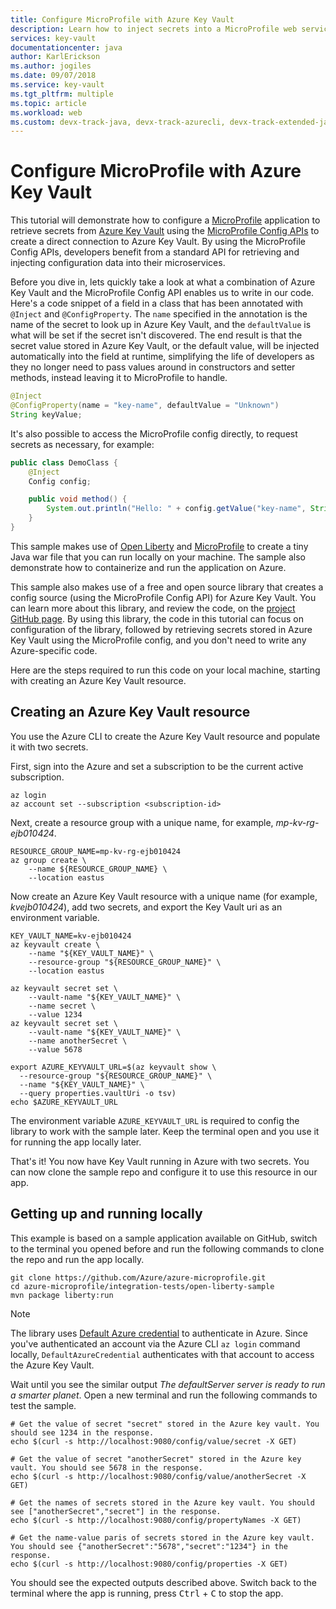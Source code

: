 ```yaml
---
title: Configure MicroProfile with Azure Key Vault
description: Learn how to inject secrets into a MicroProfile web service with Azure Key Vault
services: key-vault
documentationcenter: java
author: KarlErickson
ms.author: jogiles
ms.date: 09/07/2018
ms.service: key-vault
ms.tgt_pltfrm: multiple
ms.topic: article
ms.workload: web
ms.custom: devx-track-java, devx-track-azurecli, devx-track-extended-java, devx-track-javaee, devx-track-javaee-mp, devx-track-javaee-mp-aca
---
```


# Configure MicroProfile with Azure Key Vault

This tutorial will demonstrate how to configure a [MicroProfile](http://microprofile.io) application to retrieve secrets from [Azure Key Vault](https://azure.microsoft.com/services/key-vault/) using the [MicroProfile Config APIs](https://microprofile.io/project/eclipse/microprofile-config) to create a direct connection to Azure Key Vault. By using the MicroProfile Config APIs, developers benefit from a standard API for retrieving and injecting configuration data into their microservices.

Before you dive in, lets quickly take a look at what a combination of Azure Key Vault and the MicroProfile Config API enables us to write in our code. Here's a code snippet of a field in a class that has been annotated with `@Inject` and `@ConfigProperty`. The `name` specified in the annotation is the name of the secret to look up in Azure Key Vault, and the `defaultValue` is what will be set if the secret isn't discovered. The end result is that the secret value stored in Azure Key Vault, or the default value, will be injected automatically into the field at runtime, simplifying the life of developers as they no longer need to pass values around in constructors and setter methods, instead leaving it to MicroProfile to handle.

```java
@Inject
@ConfigProperty(name = "key-name", defaultValue = "Unknown")
String keyValue;
```

It's also possible to access the MicroProfile config directly, to request secrets as necessary, for example:

```java
public class DemoClass {
    @Inject
    Config config;

    public void method() {
        System.out.println("Hello: " + config.getValue("key-name", String.class));
    }
}
```

This sample makes use of [Open Liberty](https://openliberty.io/) and [MicroProfile](https://microprofile.io/) to create a tiny Java war file that you can run locally on your machine. The sample also demonstrate how to containerize and run the application on Azure.

This sample also makes use of a free and open source library that creates a config source (using the MicroProfile Config API) for Azure Key Vault. You can learn more about this library, and review the code, on the [project GitHub page](https://github.com/Azure/azure-microprofile/tree/main/config-keyvault). By using this library, the code in this tutorial can focus on configuration of the library, followed by retrieving secrets stored in Azure Key Vault using the MicroProfile config, and you don't need to write any Azure-specific code.

Here are the steps required to run this code on your local machine, starting with creating an Azure Key Vault resource.

## Creating an Azure Key Vault resource

You use the Azure CLI to create the Azure Key Vault resource and populate it with two secrets.

First, sign into the Azure and set a subscription to be the current active subscription.

```azurecli
az login
az account set --subscription <subscription-id>
```

Next, create a resource group with a unique name, for example, *mp-kv-rg-ejb010424*.

```azurecli
RESOURCE_GROUP_NAME=mp-kv-rg-ejb010424
az group create \
    --name ${RESOURCE_GROUP_NAME} \
    --location eastus
```

Now create an Azure Key Vault resource with a unique name (for example, *kvejb010424*), add two secrets, and export the Key Vault uri as an environment variable.

```azurecli
KEY_VAULT_NAME=kv-ejb010424
az keyvault create \
    --name "${KEY_VAULT_NAME}" \
    --resource-group "${RESOURCE_GROUP_NAME}" \
    --location eastus

az keyvault secret set \
    --vault-name "${KEY_VAULT_NAME}" \
    --name secret \
    --value 1234
az keyvault secret set \
    --vault-name "${KEY_VAULT_NAME}" \
    --name anotherSecret \
    --value 5678

export AZURE_KEYVAULT_URL=$(az keyvault show \
  --resource-group "${RESOURCE_GROUP_NAME}" \
  --name "${KEY_VAULT_NAME}" \
  --query properties.vaultUri -o tsv)
echo $AZURE_KEYVAULT_URL
```

The environment variable `AZURE_KEYVAULT_URL` is required to config the library to work with the sample later. Keep the terminal open and you use it for running the app locally later.

That's it! You now have Key Vault running in Azure with two secrets. You can now clone the sample repo and configure it to use this resource in our app.

## Getting up and running locally

This example is based on a sample application available on GitHub, switch to the terminal you opened before and run the following commands to clone the repo and run the app locally.

```
git clone https://github.com/Azure/azure-microprofile.git
cd azure-microprofile/integration-tests/open-liberty-sample
mvn package liberty:run
```

> [!NOTE]
> The library uses [Default Azure credential](/azure/developer/java/sdk/identity-azure-hosted-auth#default-azure-credential) to authenticate in Azure.
> Since you've authenticated an account via the Azure CLI `az login` command locally, `DefaultAzureCredential` authenticates with that account to access the Azure Key Vault.

Wait until you see the similar output *The defaultServer server is ready to run a smarter planet*. Open a new terminal and run the following commands to test the sample.

```
# Get the value of secret "secret" stored in the Azure key vault. You should see 1234 in the response.
echo $(curl -s http://localhost:9080/config/value/secret -X GET)

# Get the value of secret "anotherSecret" stored in the Azure key vault. You should see 5678 in the response.
echo $(curl -s http://localhost:9080/config/value/anotherSecret -X GET)

# Get the names of secrets stored in the Azure key vault. You should see ["anotherSecret","secret"] in the response.
echo $(curl -s http://localhost:9080/config/propertyNames -X GET)

# Get the name-value paris of secrets stored in the Azure key vault. You should see {"anotherSecret":"5678","secret":"1234"} in the response.
echo $(curl -s http://localhost:9080/config/properties -X GET)
```

You should see the expected outputs described above. Switch back to the terminal where the app is running, press <kbd>Ctrl</kbd> + <kbd>C</kbd> to stop the app.

